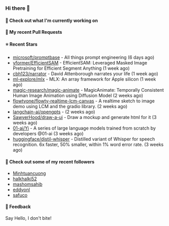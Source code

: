 ### Hi there 👋

#### 👷 Check out what I'm currently working on

#### 🔨 My recent Pull Requests


#### ⭐ Recent Stars

- [microsoft/promptbase](https://github.com/microsoft/promptbase) - All things prompt engineering (6 days ago)
- [yformer/EfficientSAM](https://github.com/yformer/EfficientSAM) - EfficientSAM: Leveraged Masked Image Pretraining for Efficient Segment Anything (1 week ago)
- [cbh123/narrator](https://github.com/cbh123/narrator) - David Attenborough narrates your life (1 week ago)
- [ml-explore/mlx](https://github.com/ml-explore/mlx) - MLX: An array framework for Apple silicon (1 week ago)
- [magic-research/magic-animate](https://github.com/magic-research/magic-animate) - MagicAnimate: Temporally Consistent Human Image Animation using Diffusion Model (2 weeks ago)
- [flowtyone/flowty-realtime-lcm-canvas](https://github.com/flowtyone/flowty-realtime-lcm-canvas) - A realtime sketch to image demo using LCM and the gradio library.  (2 weeks ago)
- [langchain-ai/opengpts](https://github.com/langchain-ai/opengpts) -  (2 weeks ago)
- [SawyerHood/draw-a-ui](https://github.com/SawyerHood/draw-a-ui) - Draw a mockup and generate html for it (3 weeks ago)
- [01-ai/Yi](https://github.com/01-ai/Yi) - A series of large language models trained from scratch by developers @01-ai (3 weeks ago)
- [huggingface/distil-whisper](https://github.com/huggingface/distil-whisper) - Distilled variant of Whisper for speech recognition. 6x faster, 50% smaller, within 1% word error rate. (3 weeks ago)

#### 👯 Check out some of my recent followers

- [Minhtuancuong](https://github.com/Minhtuancuong)
- [halkhalki52](https://github.com/halkhalki52)
- [mashomsahib](https://github.com/mashomsahib)
- [eddyonl](https://github.com/eddyonl)
- [safuco](https://github.com/safuco)

#### 💬 Feedback

Say Hello, I don't bite!
